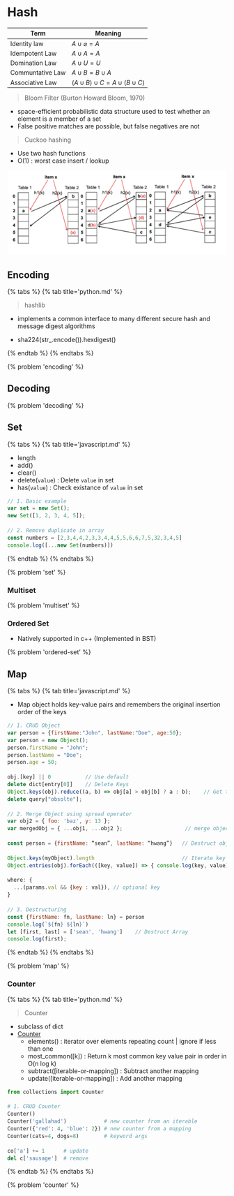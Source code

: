 # Hash

| Term             | Meaning                                 |
| ---------------- | --------------------------------------- |
| Identity law     | $A \cup \varnothing=A$                  |
| Idempotent Law   | $A \cup A =A$                           |
| Domination Law   | $A \cup U =U$                           |
| Communtative Law | $A \cup B =B \cup A$                    |
| Associative Law  | $(A \cup B) \cup C = A \cup (B \cup C)$ |

> Bloom Filter (Burton Howard Bloom, 1970)

* space-efficient probabilistic data structure used to test whether an element is a member of a set
* False positive matches are possible, but false negatives are not

> Cuckoo hashing

* Use two hash functions
* O(1) : worst case insert / lookup

![cuckoo hasing](images/20210218_232251.png)

## Encoding

{% tabs %}
{% tab title='python.md' %}

> hashlib

* implements a common interface to many different secure hash and message digest algorithms

* sha224(str_.encode()).hexdigest()

{% endtab %}
{% endtabs %}

{% problem 'encoding' %}

## Decoding

{% problem 'decoding' %}

## Set

{% tabs %}
{% tab title='javascript.md' %}

* length
* add()
* clear()
* delete(`value`) : Delete `value` in set
* has(`value`) : Check existance of `value` in set

```js
// 1. Basic example
var set = new Set();
new Set([1, 2, 3, 4, 5]);

// 2. Remove duplicate in array
const numbers = [2,3,4,4,2,3,3,4,4,5,5,6,6,7,5,32,3,4,5]
console.log([...new Set(numbers)])
```

{% endtab %}
{% endtabs %}

{% problem 'set' %}

### Multiset

{% problem 'multiset' %}

### Ordered Set

* Natively supported in c++ (Implemented in BST)

{% problem 'ordered-set' %}

## Map

{% tabs %}
{% tab title='javascript.md' %}

* Map object holds key-value pairs and remembers the original insertion order of the keys

```js
// 1. CRUD Object
var person = {firstName:"John", lastName:"Doe", age:50};
var person = new Object();
person.firstName = "John";
person.lastName = "Doe";
person.age = 50;

obj.[key] || 0           // Use default
delete dict[entry[0]]    // Delete Keys
Object.keys(obj).reduce((a, b) => obj[a] > obj[b] ? a : b);    // Get the largest keys
delete query["obsolte"];

// 2. Merge Object using spread operator
var obj2 = { foo: 'baz', y: 13 };
var mergedObj = { ...obj1, ...obj2 };                    // merge objects

const person = {firstName: “sean”, lastName: “hwang”}   // Destruct object

Object.keys(myObject).length                            // Iterate key value
Object.entries(obj).forEach(([key, value]) => { console.log(key, value); });

where: {
  ...(params.val && {key : val}), // optional key
}

// 3. Destructuring
const {firstName: fn, lastName: ln} = person
console.log(`${fn} ${ln}`)
let [first, last] = ['sean', 'hwang']    // Destruct Array
console.log(first);
```

{% endtab %}
{% endtabs %}

{% problem 'map' %}

### Counter

{% tabs %}
{% tab title='python.md' %}

> Counter

* subclass of dict
* [Counter](https://docs.google.com/forms/d/1m1F3h8PzaSuVO6rqFZko9amMXTo_-NNj1UdfiD5ihGU/edit)
  * elements() : iterator over elements repeating count | ignore if less than one
  * most_common([k]) : Return k most common key value pair in order in O(n log k)
  * subtract([iterable-or-mapping]) : Subtract another mapping
  * update([iterable-or-mapping]) : Add another mapping

```py
from collections import Counter

# 1. CRUD Counter
Counter()
Counter('gallahad')            # new counter from an iterable
Counter({'red': 4, 'blue': 2}) # new counter from a mapping
Counter(cats=4, dogs=8)        # keyword args

co['a'] += 1      # update
del c['sausage']  # remove
```

{% endtab %}
{% endtabs %}

{% problem 'counter' %}
